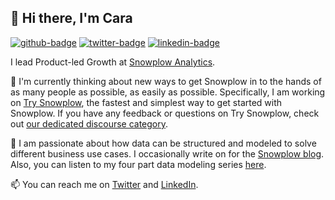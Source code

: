 ## :wave: Hi there, I'm Cara

[![github-badge]][github-url] [![twitter-badge]][twitter-url] [![linkedin-badge]][linkedin-url]

I lead Product-led Growth at [Snowplow Analytics](https://www.snowplowanalytics.com/).

:seedling: I'm currently thinking about new ways to get Snowplow in to the hands of as many people as possible, as easily as possible. Specifically, I am working on [Try Snowplow](https://try.snowplowanalytics.com/), the fastest and simplest way to get started with Snowplow. If you have any feedback or questions on Try Snowplow, check out [our dedicated discourse category](https://discourse.snowplowanalytics.com/c/try-snowplow).

:speech_balloon: I am passionate about how data can be structured and modeled to solve different business use cases. I occasionally write on for the [Snowplow blog](https://snowplowanalytics.com/blog/authors/cara-baestlein/). Also, you can listen to my four part data modeling series [here](https://snowplowanalytics.com/webinars/data-modeling-mini-series/).

:mailbox: You can reach me on [Twitter](https://twitter.com/CaraBaestlein) and [LinkedIn](https://www.linkedin.com/in/cara-baestlein/).

[github-badge]: https://img.shields.io/static/v1?style=flat&label=GitHub&message=carabaestlein&color=333&labelColor=9ba0aa&logo=github
[github-url]: https://github.com/carabaestlein
[twitter-badge]: https://img.shields.io/static/v1?style=flat&label=Twitter&message=@CaraBaestlein&color=55acee&labelColor=9ba0aa&logo=twitter
[twitter-url]: https://twitter.com/CaraBaestlein
[linkedin-badge]: https://img.shields.io/static/v1?style=flat&label=LinkedIn&message=cara-baestlein&color=0077b5&labelColor=9ba0aa&logo=linkedin
[linkedin-url]: https://www.linkedin.com/in/cara-baestlein/
